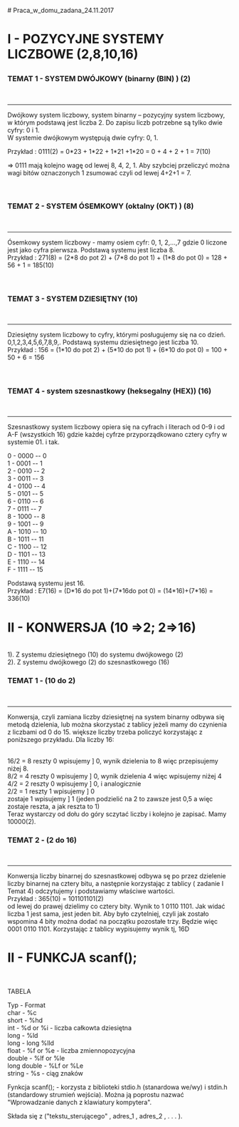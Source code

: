 <p># Praca_w_domu_zadana_24.11.2017<p>

 <p>   <h1> I - POZYCYJNE SYSTEMY LICZBOWE (2,8,10,16) <br><p></h1>

<p><h3>TEMAT 1 - SYSTEM DWÓJKOWY (binarny (BIN) ) (2) </h3><br><hr>
  Dwójkowy system liczbowy, system binarny – pozycyjny system liczbowy, w którym podstawą jest liczba 2. Do zapisu liczb potrzebne są tylko dwie cyfry: 0 i 1. <br>
  W systemie dwójkowym występują dwie cyfry: 0, 1. <br>
  <p>Przykład : 0111(2) = 0*23 + 1*22 + 1*21 +1*20 = 0 + 4 + 2 + 1 = 7(10) <br><p> => 0111 mają kolejno wagę od lewej 8, 4, 2, 1. Aby szybciej przeliczyć można wagi bitów oznaczonych 1 zsumować czyli od lewej 4+2+1 = 7. 
  <br><br><br><p>
<p>  <h3>TEMAT 2 - SYSTEM ÓSEMKOWY (oktalny (OKT) ) (8)</h3><br><hr>
 Ósemkowy system liczbowy - mamy osiem cyfr: 0, 1, 2,…,7 gdzie 0 liczone jest jako cyfra pierwsza. Podstawą systemu jest liczba 8. <br>
  Przykład : 271(8) = (2*8 do pot 2) + (7*8 do pot 1) + (1*8 do pot 0) = 128 + 56 + 1 = 185(10)
  <br><br><br><p>
<p>  <h3>TEMAT 3 - SYSTEM DZIESIĘTNY (10)</h3> <br><hr>
    Dziesiętny system liczbowy to cyfry, którymi posługujemy się na co dzień. 0,1,2,3,4,5,6,7,8,9,. Podstawą systemu dziesiętnego jest liczba 10.<br>
  Przykład : 156 = (1*10 do pot 2) + (5*10 do pot 1) + (6*10 do pot 0) = 100 + 50 + 6 = 156
<br><br><br><p>
<p><h3> TEMAT 4 - system szesnastkowy (heksegalny (HEX)) (16)</h3><br><hr>
    Szesnastkowy system liczbowy opiera się na cyfrach i literach od 0-9 i od A-F (wszystkich 16) gdzie każdej cyfrze przyporządkowano cztery cyfry w systemie 01. i tak. <br><p>
    <p>0 - 0000 -- 0<br>
    1 - 0001 -- 1<br>
    2 - 0010 -- 2<br>
    3 - 0011 -- 3<br>
    4 - 0100 -- 4<br>
    5 - 0101 -- 5<br>
    6 - 0110 -- 6<br>
    7 - 0111 -- 7<br>
    8 - 1000 -- 8<br>
    9 - 1001 -- 9<br>
    A - 1010 -- 10<br>
    B - 1011 -- 11<br>
    C - 1100 -- 12<br>
    D - 1101 -- 13<br>
    E - 1110 -- 14<br>
    F - 1111 -- 15<br><p>
   <p> Podstawą systemu jest 16. <br>
      Przykład : E7(16) = (D*16 do pot 1)+(7*16do pot 0) = (14*16)+(7*16) = 336(10)<br><p>
       
       
 <p> <h1>II - KONWERSJA (10 =>2; 2=>16)</h1><br>
    1). Z systemu dziesiętnego (10) do systemu dwójkowego (2) <br>
    2). Z systemu dwójkowego (2) do szesnastkowego (16)<br><p> 
 
 <p> <h3>TEMAT 1 - (10 do 2)</h3><br><hr>
 
 Konwersja, czyli zamiana liczby dziesiętnej na system binarny odbywa się metodą dzielenia, lub można skorzystać z tablicy jeżeli mamy do czynienia z liczbami od 0 do 15. większe liczby trzeba policzyć korzystając z poniższego przykładu. 
 Dla liczby 16:<p> <br>
 16/2 = 8 reszty 0 wpisujemy ] 0, wynik dzielenia to 8 więc przepisujemy niżej 8.<br>
  8/2 = 4 reszty 0 wpisujemy ] 0, wynik dzielenia 4 więc wpisujemy niżej 4<br>
  4/2 = 2 reszty 0 wpisujemy ] 0, i analogicznie<br>
  2/2 = 1 reszty 1 wpisujemy ] 0 <br>
  zostaje 1        wpisujemy ] 1 (jeden podzielić na 2 to zawsze jest 0,5 a więc zostaje reszta, a jak reszta to 1)<br>
  Teraz wystarczy od dołu do góry sczytać liczby i kolejno je zapisać. Mamy 10000(2). <br>
 
 <p><h3>TEMAT 2 - (2 do 16)</h3><br><hr><p>
 
 <p>Konwersja liczby binarnej do szesnastkowej odbywa sę po przez dzielenie liczby binarnej na cztery bitu, a następnie korzystając z tablicy ( zadanie I Temat 4) odczytujemy i podstawiamy właściwe wartości. <br>
 Przykład :  365(10) = 101101101(2)<br>
 od lewej do prawej dzielimy co cztery bity. Wynik to 1 0110 1101. Jak widać liczba 1 jest sama, jest jeden bit. Aby było czytelniej, czyli jak zostało wspomina 4 bity można dodać na początku pozostałe trzy. Będzie więc 0001 0110 1101. Korzystając z tablicy wypisujemy wynik tj, 16D<br><p>
  
<p> <h1>II - FUNKCJA  scanf();</h1><br><p>
 TABELA
<p>Typ   -   Format <br>
char   -    %c <br>
short   -    %hd<br>
int   -    %d or %i - liczba całkowta dziesiętna<br>
long   -    %ld  <br>
long   -    long %lld <br>
float   -    %f or %e - liczba zmiennopozycyjna<br>
double   -    %lf or %le<br>
long double   -    %Lf or %Le<br>
string   -    %s - ciąg znaków<br><p>
Fynkcja scanf(); - korzysta z biblioteki stdio.h (stanardowa we/wy) i stdin.h (standardowy strumień wejścia). Można ją poprostu nazwać "Wprowadzanie danych z klawiatury kompytera".<p>
Składa się z ("tekstu_sterującego" , adres_1 , adres_2 , . . . ). 
